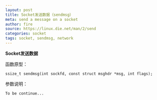 ```yaml
---
layout: post
title: Socket发送数据（sendmsg）
meta: send a message on a socket
author: fire
source: https://linux.die.net/man/2/send
categories: socket 
tags: socket, sendmsg, network
---
```


**Socket发送数据**

函数原型：

~~~
ssize_t sendmsg(int sockfd, const struct msghdr *msg, int flags);
~~~

参数说明：

~~~
To be continue...
~~~